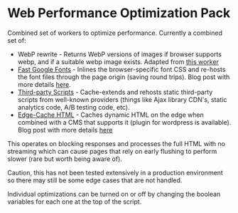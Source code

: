 # Web Performance Optimization Pack

Combined set of workers to optimize performance. Currently a combined set of:

* WebP rewrite - Returns WebP versions of images if browser supports webp, and if a suitable webp image exists. Adapted from [this worker](https://github.com/vidaxl-com/cloudflare_webworkers/blob/master/examples/webp.js)
* [Fast Google Fonts](https://github.com/cloudflare/worker-examples/tree/master/examples/fast-google-fonts) - Inlines the browser-specific font CSS and re-hosts the font files through the page origin (saving round trips). Blog post with more details [here](https://blog.cloudflare.com/fast-google-fonts-with-cloudflare-workers/).
* [Third-party Scripts](https://github.com/cloudflare/worker-examples/tree/master/examples/third-party-scripts) - Cache-extends and rehosts static third-party scripts from well-known providers (things like Ajax library CDN's, static analytics code, A/B testing code, etc).
* [Edge-Cache HTML](https://github.com/cloudflare/worker-examples/tree/master/examples/edge-cache-html) - Caches dynamic HTML on the edge when combined with a CMS that supports it (plugin for wordpress is available). Blog post with more details [here](https://blog.cloudflare.com/improving-html-time-to-first-byte/)

This operates on blocking responses and processes the full HTML with no streaming which can cause pages that rely on early flushing to perform slower (rare but worth being aware of).

Caution, this has not been tested extensively in a production environment so there may still be some edge cases that are not handled.

Individual optimizations can be turned on or off by changing the boolean variables for each one at the top of the script.
